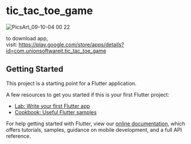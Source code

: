 # tic_tac_toe_game
![PicsArt_09-10-04 00 22](https://user-images.githubusercontent.com/83079592/159473617-19cd59cf-3119-48cd-8aec-0360a0fcbb6c.jpg)

to download app,<br /> 
visit: 
https://play.google.com/store/apps/details?id=com.unionsoftwareit.tic_tac_toe_game
## Getting Started

This project is a starting point for a Flutter application.

A few resources to get you started if this is your first Flutter project:

- [Lab: Write your first Flutter app](https://flutter.dev/docs/get-started/codelab)
- [Cookbook: Useful Flutter samples](https://flutter.dev/docs/cookbook)

For help getting started with Flutter, view our
[online documentation](https://flutter.dev/docs), which offers tutorials,
samples, guidance on mobile development, and a full API reference.
